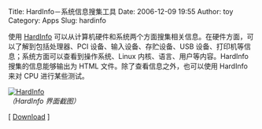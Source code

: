 Title: HardInfo－系统信息搜集工具
Date: 2006-12-09 19:55
Author: toy
Category: Apps
Slug: hardinfo

使用 [HardInfo](http://hardinfo.berlios.de)
可以从计算机硬件和系统两个方面搜集相关信息。在硬件方面，可以了解到包括处理器、PCI
设备、输入设备、存贮设备、USB
设备、打印机等信息；系统方面可以查看到操作系统、Linux
内核、语言、用户等内容。HardInfo 搜集的信息能够输出为 HTML
文件。除了查看信息之外，也可以使用 HardInfo 来对 CPU 进行某些测试。

[![HardInfo](http://i.linuxtoy.org/i/2006/12/hardinfo_s.jpg)](http://i.linuxtoy.org/i/2006/12/hardinfo.jpg)  
*（HardInfo 界面截图）*

[ [Download](http://hardinfo.berlios.de/web/Downloads) ]
